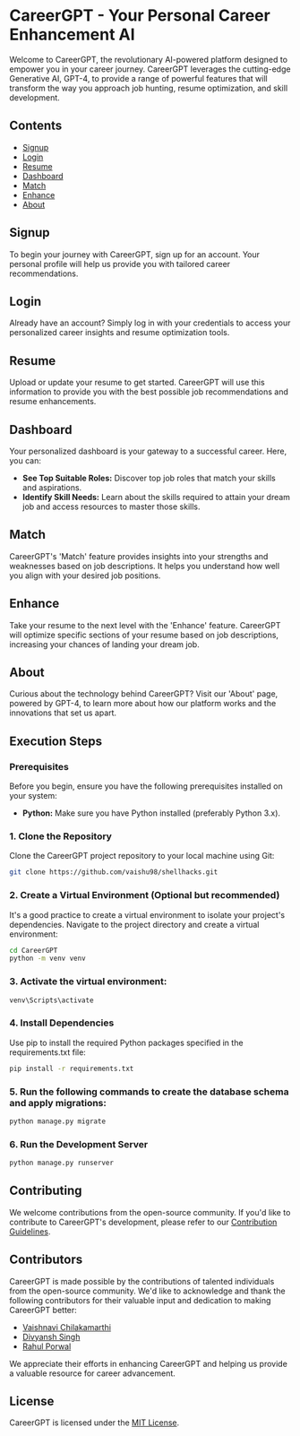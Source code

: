 # CareerGPT - Your Personal Career Enhancement AI

Welcome to CareerGPT, the revolutionary AI-powered platform designed to empower you in your career journey. CareerGPT leverages the cutting-edge Generative AI, GPT-4, to provide a range of powerful features that will transform the way you approach job hunting, resume optimization, and skill development.

## Contents

- [Signup](#signup)
- [Login](#login)
- [Resume](#resume)
- [Dashboard](#dashboard)
- [Match](#match)
- [Enhance](#enhance)
- [About](#about)

## Signup
To begin your journey with CareerGPT, sign up for an account. Your personal profile will help us provide you with tailored career recommendations.

## Login
Already have an account? Simply log in with your credentials to access your personalized career insights and resume optimization tools.

## Resume
Upload or update your resume to get started. CareerGPT will use this information to provide you with the best possible job recommendations and resume enhancements.

## Dashboard
Your personalized dashboard is your gateway to a successful career. Here, you can:
- **See Top Suitable Roles:** Discover top job roles that match your skills and aspirations.
- **Identify Skill Needs:** Learn about the skills required to attain your dream job and access resources to master those skills.

## Match
CareerGPT's 'Match' feature provides insights into your strengths and weaknesses based on job descriptions. It helps you understand how well you align with your desired job positions.

## Enhance
Take your resume to the next level with the 'Enhance' feature. CareerGPT will optimize specific sections of your resume based on job descriptions, increasing your chances of landing your dream job.

## About
Curious about the technology behind CareerGPT? Visit our 'About' page, powered by GPT-4, to learn more about how our platform works and the innovations that set us apart.

## Execution Steps

### Prerequisites

Before you begin, ensure you have the following prerequisites installed on your system:

- **Python:** Make sure you have Python installed (preferably Python 3.x).

### 1. Clone the Repository

Clone the CareerGPT project repository to your local machine using Git:

```bash
git clone https://github.com/vaishu98/shellhacks.git
```

### 2. Create a Virtual Environment (Optional but recommended)

It's a good practice to create a virtual environment to isolate your project's dependencies. Navigate to the project directory and create a virtual environment:

```bash
cd CareerGPT
python -m venv venv
```

### 3. Activate the virtual environment:

```bash
venv\Scripts\activate
```

### 4. Install Dependencies
Use pip to install the required Python packages specified in the requirements.txt file:

```bash
pip install -r requirements.txt

```

### 5. Run the following commands to create the database schema and apply migrations:

```bash
python manage.py migrate
```

### 6. Run the Development Server
```bash
python manage.py runserver
```

## Contributing

We welcome contributions from the open-source community. If you'd like to contribute to CareerGPT's development, please refer to our [Contribution Guidelines](CONTRIBUTING.md).

## Contributors

CareerGPT is made possible by the contributions of talented individuals from the open-source community. We'd like to acknowledge and thank the following contributors for their valuable input and dedication to making CareerGPT better:

- [Vaishnavi Chilakamarthi](https://github.com/vaishu98)
- [Divyansh Singh](https://github.com/divyanshrm)
- [Rahul Porwal](https://github.com/rahulporwal73)

We appreciate their efforts in enhancing CareerGPT and helping us provide a valuable resource for career advancement.


## License

CareerGPT is licensed under the [MIT License](LICENSE).
